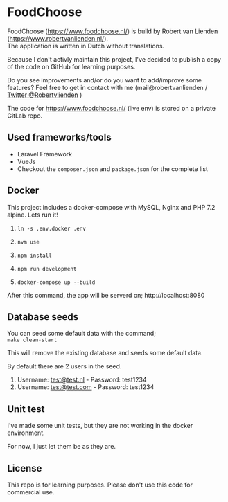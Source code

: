 # FoodChoose

FoodChoose (https://www.foodchoose.nl/) is build by Robert van Lienden (https://www.robertvanlienden.nl/). \
The application is written in Dutch without translations.

Because I don't activly maintain this project, I've decided to publish a copy of the code on GitHub for learning purposes.

Do you see improvements and/or do you want to add/improve some features?
Feel free to get in contact with me (mail@robertvanlienden / [Twitter @Robertvlienden](https://www.twitter.com/robertvlienden) )

The code for https://www.foodchoose.nl/ (live env) is stored on a private GitLab repo.

## Used frameworks/tools

- Laravel Framework
- VueJs
- Checkout the `composer.json` and `package.json` for the complete list

## Docker

This project includes a docker-compose with MySQL, Nginx and PHP 7.2 alpine.
Lets run it!

1. `ln -s .env.docker .env`

2. `nvm use`

3. `npm install`

4. `npm run development`

5. `docker-compose up --build`

After this command, the app will be serverd on;
http://localhost:8080

## Database seeds

You can seed some default data with the command;\
`make clean-start`

This will remove the existing database and seeds some default data.

By default there are 2 users in the seed.

1. Username: test@test.nl - Password: test1234
2. Username: test@test.com - Password: test1234

## Unit test

I've made some unit tests, but they are not working in the docker environment.

For now, I just let them be as they are.

## License

This repo is for learning purposes. Please don't use this code for commercial use.

